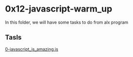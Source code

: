 # 0x12-javascript-warm_up
In this folder, we will have some tasks to do
from alx program
## Tasls
[0-javascript_is_amazing.js](./0-javascript_is_amazing.js)